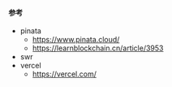 #### 参考

* pinata
  * https://www.pinata.cloud/
  * https://learnblockchain.cn/article/3953
* swr
* vercel
  * https://vercel.com/